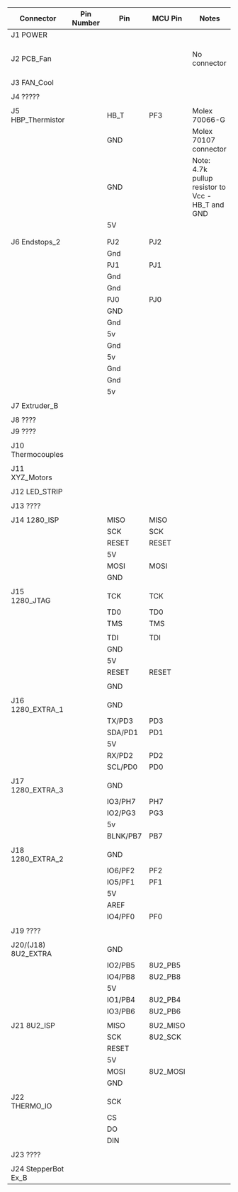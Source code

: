 | Connector           | Pin Number | Pin      | MCU Pin  | Notes                                             |
|---------------------|------------|----------|----------|---------------------------------------------------|
| J1 POWER            |            |          |          |                                                   |
|                     |            |          |          |                                                   |
|                     |            |          |          |                                                   |
|                     |            |          |          |                                                   |
| J2 PCB_Fan          |            |          |          | No connector                                      |
|                     |            |          |          |                                                   |
|                     |            |          |          |                                                   |
|                     |            |          |          |                                                   |
| J3 FAN_Cool         |            |          |          |                                                   |
|                     |            |          |          |                                                   |
| J4 ?????            |            |          |          |                                                   |
|                     |            |          |          |                                                   |
| J5 HBP_Thermistor   |            | HB_T     | PF3      | Molex 70066-G                                     |
|                     |            | GND      |          | Molex 70107 connector                             |
|                     |            | GND      |          | Note: 4.7k pullup resistor to Vcc  - HB_T and GND |
|                     |            | 5V       |          |                                                   |
|                     |            |          |          |                                                   |
|                     |            |          |          |                                                   |
| J6 Endstops_2       |            | PJ2      | PJ2      |                                                   |
|                     |            | Gnd      |          |                                                   |
|                     |            | PJ1      | PJ1      |                                                   |
|                     |            | Gnd      |          |                                                   |
|                     |            | Gnd      |          |                                                   |
|                     |            | PJ0      | PJ0      |                                                   |
|                     |            | GND      |          |                                                   |
|                     |            | Gnd      |          |                                                   |
|                     |            | 5v       |          |                                                   |
|                     |            | Gnd      |          |                                                   |
|                     |            | 5v       |          |                                                   |
|                     |            | Gnd      |          |                                                   |
|                     |            | Gnd      |          |                                                   |
|                     |            | 5v       |          |                                                   |
|                     |            |          |          |                                                   |
| J7 Extruder_B       |            |          |          |                                                   |
|                     |            |          |          |                                                   |
| J8 ????             |            |          |          |                                                   |
| J9 ????             |            |          |          |                                                   |
|                     |            |          |          |                                                   |
| J10 Thermocouples   |            |          |          |                                                   |
|                     |            |          |          |                                                   |
| J11 XYZ_Motors      |            |          |          |                                                   |
|                     |            |          |          |                                                   |
| J12 LED_STRIP       |            |          |          |                                                   |
|                     |            |          |          |                                                   |
| J13 ????            |            |          |          |                                                   |
|                     |            |          |          |                                                   |
| J14 1280_ISP        |            | MISO     | MISO     |                                                   |
|                     |            | SCK      | SCK      |                                                   |
|                     |            | RESET    | RESET    |                                                   |
|                     |            | 5V       |          |                                                   |
|                     |            | MOSI     | MOSI     |                                                   |
|                     |            | GND      |          |                                                   |
|                     |            |          |          |                                                   |
| J15 1280_JTAG       |            | TCK      | TCK      |                                                   |
|                     |            | TD0      | TD0      |                                                   |
|                     |            | TMS      | TMS      |                                                   |
|                     |            | <none>   |          |                                                   |
|                     |            | TDI      | TDI      |                                                   |
|                     |            | GND      |          |                                                   |
|                     |            | 5V       |          |                                                   |
|                     |            | RESET    | RESET    |                                                   |
|                     |            | <none>   |          |                                                   |
|                     |            | GND      |          |                                                   |
|                     |            |          |          |                                                   |
| J16 1280_EXTRA_1    |            | GND      |          |                                                   |
|                     |            | TX/PD3   | PD3      |                                                   |
|                     |            | SDA/PD1  | PD1      |                                                   |
|                     |            | 5V       |          |                                                   |
|                     |            | RX/PD2   | PD2      |                                                   |
|                     |            | SCL/PD0  | PD0      |                                                   |
|                     |            |          |          |                                                   |
| J17 1280_EXTRA_3    |            | GND      |          |                                                   |
|                     |            | IO3/PH7  | PH7      |                                                   |
|                     |            | IO2/PG3  | PG3      |                                                   |
|                     |            | 5v       |          |                                                   |
|                     |            | BLNK/PB7 | PB7      |                                                   |
|                     |            |          |          |                                                   |
| J18 1280_EXTRA_2    |            | GND      |          |                                                   |
|                     |            | IO6/PF2  | PF2      |                                                   |
|                     |            | IO5/PF1  | PF1      |                                                   |
|                     |            | 5V       |          |                                                   |
|                     |            | AREF     |          |                                                   |
|                     |            | IO4/PF0  | PF0      |                                                   |
|                     |            |          |          |                                                   |
| J19 ????            |            |          |          |                                                   |
|                     |            |          |          |                                                   |
| J20/(J18) 8U2_EXTRA |            | GND      |          |                                                   |
|                     |            | IO2/PB5  | 8U2_PB5  |                                                   |
|                     |            | IO4/PB8  | 8U2_PB8  |                                                   |
|                     |            | 5V       |          |                                                   |
|                     |            | IO1/PB4  | 8U2_PB4  |                                                   |
|                     |            | IO3/PB6  | 8U2_PB6  |                                                   |
|                     |            |          |          |                                                   |
| J21 8U2_ISP         |            | MISO     | 8U2_MISO |                                                   |
|                     |            | SCK      | 8U2_SCK  |                                                   |
|                     |            | RESET    |          |                                                   |
|                     |            | 5V       |          |                                                   |
|                     |            | MOSI     | 8U2_MOSI |                                                   |
|                     |            | GND      |          |                                                   |
|                     |            |          |          |                                                   |
| J22 THERMO_IO       |            | SCK      |          |                                                   |
|                     |            | CS       |          |                                                   |
|                     |            | DO       |          |                                                   |
|                     |            | DIN      |          |                                                   |
|                     |            |          |          |                                                   |
| J23 ????            |            |          |          |                                                   |
|                     |            |          |          |                                                   |
| J24 StepperBot Ex_B |

